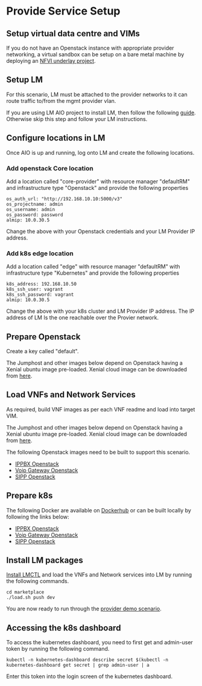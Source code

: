 # Provide Service Setup

## Setup virtual data centre and VIMs

If you do not have an Openstack instance with appropriate provider networking, a virtual sandbox can be setup on a bare metal machine by deploying an [NFVI underlay project](https://github.com/accanto-systems/nfvi-environment). 

## Setup LM

For this scenario, LM must be attached to the provider networks to it can route traffic to/from the mgmt provider vlan. 

If you are using LM AIO project to install LM, then follow the following [guide](/docs/install-AIO.md). Otherwise skip this step and follow your LM instructions. 

## Configure locations in LM

Once AIO is up and running, log onto LM and create the following locations. 

### Add openstack Core location

Add a location called "core-provider" with resource manager "defaultRM" and infrastructure type "Openstack" and provide the following properties

```
os_auth_url: "http://192.168.10.10:5000/v3"
os_projectname: admin
os_username: admin
os_password: password
almip: 10.0.30.5
```

Change the above with your Openstack credentials and your LM Provider IP address. 

### Add k8s edge location

Add a location called "edge" with resource manager "defaultRM" with infrastructure type "Kubernetes" and provide the following properties

```
k8s_address: 192.168.10.50
k8s_ssh_user: vagrant
k8s_ssh_password: vagrant 
almip: 10.0.30.5

```

Change the above with your k8s cluster and LM Provider IP address. The IP address of LM Is the one reachable over the Provier network. 

## Prepare Openstack

Create a key called "default".

The Jumphost and other images below depend on Openstack having a Xenial ubuntu image pre-loaded. Xenial cloud image can be downloaded from [here](https://cloud-images.ubuntu.com/xenial/current/xenial-server-cloudimg-amd64-disk1.img).

## Load VNFs and Network Services

As required, build VNF images as per each VNF readme and load into target VIM.

The Jumphost and other images below depend on Openstack having a Xenial ubuntu image pre-loaded. Xenial cloud image can be downloaded from [here](https://cloud-images.ubuntu.com/xenial/current/xenial-server-cloudimg-amd64-disk1.img).

The following Openstack images need to be built to support this scenario. 
* [IPPBX Openstack](/vnfs/ip-pbx/VNFCs/asterisk-vnfc/VDUs/packer/openstack/Readme.md)
* [Voip Gateway Openstack](/vnfs/voip-gateway/VNFCs/kamailio-vnfc/VDUs/packer/openstack/Readme.md)
* [SIPP Openstack](/vnfs/sip-performance/VNFCs/sipp-vnfc/VDUs/packer/openstack/Readme.md)

## Prepare k8s

The following Docker are available on [Dockerhub](https://hub.docker.com/u/accanto) or can be built locally by following the links below: 
* [IPPBX Openstack](/vnfs/ip-pbx/VNFCs/asterisk-vnfc/VDUs/packer/docker/Readme.md)
* [Voip Gateway Openstack](/vnfs/voip-gateway/VNFCs/kamailio-vnfc/VDUs/packer/docker/Readme.md)
* [SIPP Openstack](/vnfs/sip-performance/VNFCs/sipp-vnfc/VDUs/packer/docker/Readme.md)

## Install LM packages

[Install LMCTL](/docs/install-lmctl.md) and load the VNFs and Network services into LM by running the following commands. 

```
cd marketplace
./load.sh push dev
```

You are now ready to run through the [provider demo scenario](/docs/provider-demo.md).

## Accessing the k8s dashboard

To access the kubernetes dashboard, you need to first get and admin-user token by running the following command. 

```
kubectl -n kubernetes-dashboard describe secret $(kubectl -n kubernetes-dashboard get secret | grep admin-user | a
```

Enter this token into the login screen of the kubernetes dashboard. 